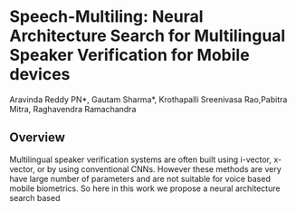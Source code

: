 # Speech-Multiling: Neural Architecture Search for Multilingual Speaker Verification for Mobile devices
Aravinda Reddy PN*, Gautam Sharma*, Krothapalli Sreenivasa Rao,Pabitra Mitra, Raghavendra Ramachandra

## Overview
Multilingual speaker verification systems are often built using i-vector, x-vector, or by using conventional CNNs. However these methods are very have large number of parameters and are not suitable for voice based mobile biometrics. So here in this work we propose a neural architecture search based 
